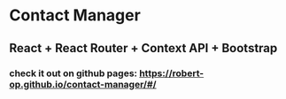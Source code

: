 # Contact Manager

## React + React Router + Context API + Bootstrap

### check it out on github pages: https://robert-op.github.io/contact-manager/#/
